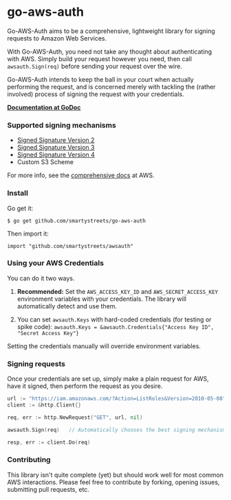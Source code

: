 go-aws-auth
===========

Go-AWS-Auth aims to be a comprehensive, lightweight library for signing requests to Amazon Web Services.

With Go-AWS-Auth, you need not take any thought about authenticating with AWS. Simply build your request however you need, then call `awsauth.Sign(req)` before sending your request over the wire.

Go-AWS-Auth intends to keep the ball in your court when actually performing the request, and is concerned merely with tackling the (rather involved) process of signing the request with your credentials.

**[Documentation at GoDoc](http://godoc.org/github.com/smartystreets/go-aws-auth)**


### Supported signing mechanisms

- [Signed Signature Version 2](http://docs.aws.amazon.com/general/latest/gr/signature-version-2.html)
- [Signed Signature Version 3](http://docs.aws.amazon.com/general/latest/gr/signing_aws_api_requests.html)
- [Signed Signature Version 4](http://docs.aws.amazon.com/general/latest/gr/signature-version-4.html)
- Custom S3 Scheme 

For more info, see the [comprehensive docs](http://docs.aws.amazon.com/general/latest/gr/signing_aws_api_requests.html) at AWS.


### Install

Go get it:

	$ go get github.com/smartystreets/go-aws-auth
	
Then import it:

	import "github.com/smartystreets/awsauth"


### Using your AWS Credentials

You can do it two ways.

1. **Recommended:** Set the `AWS_ACCESS_KEY_ID` and `AWS_SECRET_ACCESS_KEY` environment variables with your credentials. The library will automatically detect and use them.

2. You can set `awsauth.Keys` with hard-coded credentials (for testing or spike code): `awsauth.Keys = &awsauth.Credentials{"Access Key ID", "Secret Access Key"}` 

Setting the credentials manually will override environment variables.



### Signing requests

Once your credentials are set up, simply make a plain request for AWS, have it signed, then perform the request as you desire.

```go
url := "https://iam.amazonaws.com/?Action=ListRoles&Version=2010-05-08"
client := &http.Client{}

req, err := http.NewRequest("GET", url, nil)

awsauth.Sign(req)	// Automatically chooses the best signing mechanism for the service

resp, err := client.Do(req)
```



### Contributing

This library isn't quite complete (yet) but should work well for most common AWS interactions. Please feel free to contribute by forking, opening issues, submitting pull requests, etc.
